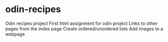 # odin-recipes
Odin recipes project
First html assignment for odin project
Links to other pages from the index page
Create ordered/unordered lists
Add images to a webpage
